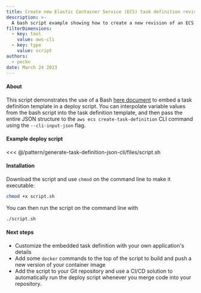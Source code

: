 ```yaml
---
title: Create new Elastic Container Service (ECS) task definition revision
description: >-
  A bash script example showing how to create a new revision of an ECS task definition, with variables for image URI, and other values.
filterDimensions:
  - key: tool
    value: aws-cli
  - key: type
    value: script
authors:
  - peckn
date: March 24 2023
---
```


#### About

This script demonstrates the use of a Bash [here document](https://en.wikipedia.org/wiki/Here_document) to embed a task definition template in a deploy script. You can interpolate variable values from the bash script into the task definition template, and then pass the entire JSON structure to the `aws ecs create-task-definition` CLI command using the `--cli-input-json` flag.

#### Example deploy script

<<< @/pattern/generate-task-definition-json-cli/files/script.sh

#### Installation

Download the script and use `chmod` on the command line to make it executable:

```sh
chmod +x script.sh
```

You can then run the script on the command line with

```sh
./script.sh
```

#### Next steps

* Customize the embedded task definition with your own application's details
* Add some `docker` commands to the top of the script to build and push a new version of your container image
* Add the script to your Git repository and use a CI/CD solution to automatically run the deploy script whenever you merge code into your repository.